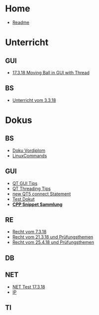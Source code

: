 <!-- TITLE: Übersicht -->
<!-- SUBTITLE: Übersicht über alle Fächer unt deren Wichtige Themen -->

# Home
* [Readme](readme)

# Unterricht
## GUI
* [17.3.18 Moving Ball in GUI with Thread](/unterricht/gui/moveballwiththread)
## BS
* [Unterricht vom 3.3.18](/unterricht/bs/bs3318)

# Dokus

## BS
* [Doku Vordiplom](dokus/bs/vordiplombs)
* [LinuxCommands](/dokus/linux/linuxcommands)

## GUI
* [QT GUI Tips](/dokus/cpp/qtgui)
* [QT Threading Tips](/dokus/cpp/qtthreading)
* [new QT5 connect Statement](/dokus/cpp/qt5connectstatement)
* [Test Dokut](/dokus/cpp/cpptestdoku)
* [**CPP Snippet Sammlung**](dokus/cpp/cppsnippets)

## RE
* [Recht vom 7.3.18](/unterricht/re/recht1)
* [Recht vom 21.3.18 und Prüfungsthemen](/unterricht/re/recht2)
* [Recht vom 25.4.18 und Prüfungsthemen](/unterricht/re/recht3)

## DB

## NET
* [NET Test 17.3.18](/dokus/net/nettest)
* [IP](/dokus/net/ip)

## TI

